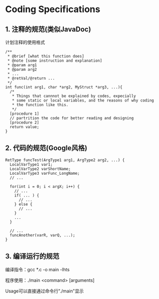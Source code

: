 # Coding Specifications


## 1. 注释的规范(类似JavaDoc)
计划注释的使用格式
```
/**
 * @brief [what this function does]
 * @note [some instruction and explanation]
 * @param arg1
 * @param arg2
 * ...
 * @retVal/@return ...
 */
int func(int arg1, char *arg2, MyStruct *arg3, ...){
  /*
   * Things that cannnot be explained by codes, expecially
   * some static or local variables, and the reasons of why coding
   * the function like this. 
   */
  [procedure 1]
  // partrition the code for better reading and designing
  [procedure 2]
  return value;
}
```
## 2. 代码的规范(Google风格)
```
RetType funcTest(ArgType1 arg1, ArgType2 arg2, ...) {
  LocalVarType1 var1;
  LocalVarType2 varShortName;
  LocalVarType3 varFunc_LongName;
  // ...
  
  for(int i = 0; i < argX; i++) {
    // ...
    if( ... ) {
      // ...
    } else {
      // ...
    }
    ...
  }
  
  // ...
  funcAnother(varR, varQ, ...);
}
```

## 3. 编译运行的规范

编译指令：gcc *.c -o main -lhts

程序使用：./main \<command\> \[arguments\]

Usage可以直接通过命令行"./main"显示